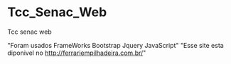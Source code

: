 # Tcc_Senac_Web

Tcc senac web

"Foram usados FrameWorks Bootstrap Jquery JavaScript"
"Esse site esta diponivel no http://ferrariempilhadeira.com.br/"

